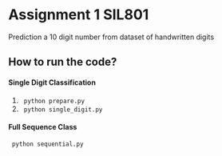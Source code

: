 # Assignment 1 SIL801
Prediction a 10 digit number from dataset of handwritten digits

## How to run the code?
#### Single Digit Classification
1. <code> python prepare.py </code>
2. <code> python single_digit.py </code>

#### Full Sequence Class
<code> python sequential.py </code>



